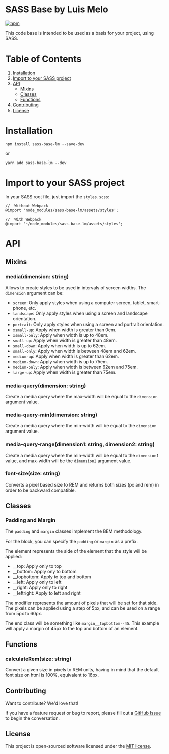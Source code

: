 # SASS Base by Luis Melo

[![npm](https://img.shields.io/npm/v/sass-base-lm?color=%2343BD15)](https://www.npmjs.com/package/sass-base-lm)

This code base is intended to be used as a basis for your project, using SASS.

# Table of Contents

1. [Installation](#installation)
2. [Import to your SASS project](#import-to-your-sass-project)
3. [API](#api)
   * [Mixins](#mixins)
   * [Classes](#classes)
   * [Functions](#functions)
4. [Contributing](#contributing)
5. [License](#license)

# Installation

```npm install sass-base-lm --save-dev``` 

or 

```yarn add sass-base-lm --dev```

# Import to your SASS project

In your SASS root file, just import the `styles.scss`:
```
//  Without Webpack
@import 'node_modules/sass-base-lm/assets/styles';

//  With Webpack
@import '~/node_modules/sass-base-lm/assets/styles';
```

# API

## Mixins
### media(dimension: **string**)

Allows to create styles to be used in intervals of screen widths. The `dimension` argument can be:
* `screen`: Only apply styles when using a computer screen, tablet, smart-phone, etc.
* `landscape`: Only apply styles when using a screen and landscape orientation.
* `portrait`: Only apply styles when using a screen and portrait orientation.
* `xsmall-up`: Apply when width is greater than 0em.
* `xsmall-only`: Apply when width is up to 48em.
* `small-up`:  Apply when width is greater than 48em.
* `small-down`:  Apply when width is up to 62em.
* `small-only`:  Apply when width is between 48em and 62em.
* `medium-up`:  Apply when width is greater than 62em.
* `medium-down`:  Apply when width is up to 75em.
* `medium-only`:  Apply when width is between 62em and 75em.
* `large-up`:  Apply when width is greater than 75em.

### media-query(dimension: **string**)

Create a media query where the max-width will be equal to the `dimension` argument value.

### media-query-min(dimension: **string**)

Create a media query where the min-width will be equal to the `dimension` argument value.

### media-query-range(dimension1: **string**, dimension2: **string**)

Create a media query where the min-width will be equal to the `dimension1` value, and max-width will be the `dimension2` argument value.

### font-size(size: **string**)

Converts a pixel based size to REM and returns both sizes (px and rem) in order to be backward compatible.

## Classes

### Padding and Margin

The `padding` and `margin` classes implement the BEM methodology.

For the block, you can specify the `padding` or `margin` as a prefix.

The element represents the side of the element that the style will be applied:
* __top: Apply only to top
* __bottom: Apply ony to bottom
* __topbottom: Apply to top and bottom
* __left: Apply only to left
* __right: Apply only to right
* __leftright: Apply to left and right

The modifier represents the amount of pixels that will be set for that side. The pixels can be applied using a step of 5px, and can be used on a range from 5px to 60px.

The end class will be something like `margin__topbottom--45`. This example will apply a margin of 45px to the top and bottom of an element.

## Functions

### calculateRem(size: **string**)

Convert a given size in pixels to REM units, having in mind that the default font size on html is 100%, equivalent to 16px.

## Contributing

Want to contribute? We'd love that!

If you have a feature request or bug to report, please fill out a [GitHub Issue](https://github.com/luisfbmelo/sass-base-lm/issues) to begin the conversation.

## License

This project is open-sourced software licensed under the [MIT license](https://opensource.org/licenses/MIT).